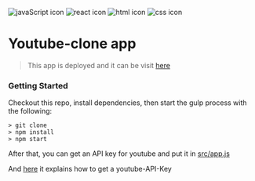 ![javaScript icon](https://github.com/Zefevr/FinalEvaluation/blob/master/dev-icons/js.svg)
![react icon](https://github.com/Zefevr/FinalEvaluation/blob/master/dev-icons/react.svg)
![html icon](https://github.com/Zefevr/FinalEvaluation/blob/master/dev-icons/html.svg)
![css icon](https://github.com/Zefevr/FinalEvaluation/blob/master/dev-icons/css.svg)

# Youtube-clone app
> This app is deployed and it can be visit [here](https://youtube-clone-zf.herokuapp.com/)

### Getting Started
Checkout this repo, install dependencies, then start the gulp process with the following:

```
> git clone
> npm install
> npm start
```
After that, you can get an API key for youtube and put it in [src/app.js](https://github.com/Zefevr/Youtube-clone-app/blob/master/src/app.js)

And [here](https://www.slickremix.com/docs/get-api-key-for-youtube/) it explains how to get a youtube-API-Key


